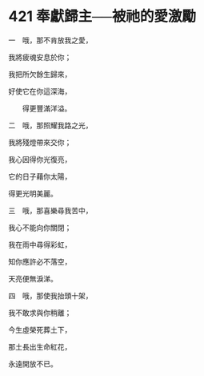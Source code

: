# 421 奉獻歸主──被祂的愛激勵　

一　哦，那不肯放我之愛，

我將疲魂安息於你；

我把所欠餘生歸來，

好使它在你這深海，

　　得更豐滿洋溢。

二　哦，那照耀我路之光，

我將殘燈帶來交你；

我心因得你光復亮，

它的日子藉你太陽，

得更光明美麗。

三　哦，那喜樂尋我苦中，

我心不能向你關閉；

我在雨中尋得彩虹，

知你應許必不落空，

天亮便無淚涕。

四　哦，那使我抬頭十架，

我不敢求與你稍離；

今生虛榮死葬土下，

那土長出生命紅花，

永遠開放不已。

